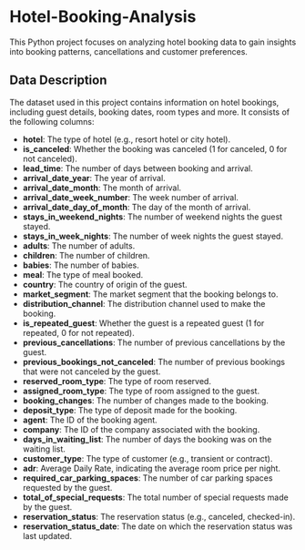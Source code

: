 # Hotel-Booking-Analysis
This Python project focuses on analyzing hotel booking data to gain insights into booking patterns, cancellations and customer preferences.


## Data Description
The dataset used in this project contains information on hotel bookings, including guest details, booking dates, room types and more. 
It consists of the following columns:

- **hotel**: The type of hotel (e.g., resort hotel or city hotel).
- **is_canceled**: Whether the booking was canceled (1 for canceled, 0 for not canceled).
- **lead_time**: The number of days between booking and arrival.
- **arrival_date_year**: The year of arrival.
- **arrival_date_month**: The month of arrival.
- **arrival_date_week_number**: The week number of arrival.
- **arrival_date_day_of_month**: The day of the month of arrival.
- **stays_in_weekend_nights**: The number of weekend nights the guest stayed.
- **stays_in_week_nights**: The number of week nights the guest stayed.
- **adults**: The number of adults.
- **children**: The number of children.
- **babies**: The number of babies.
- **meal**: The type of meal booked.
- **country**: The country of origin of the guest.
- **market_segment**: The market segment that the booking belongs to.
- **distribution_channel**: The distribution channel used to make the booking.
- **is_repeated_guest**: Whether the guest is a repeated guest (1 for repeated, 0 for not repeated).
- **previous_cancellations**: The number of previous cancellations by the guest.
- **previous_bookings_not_canceled**: The number of previous bookings that were not canceled by the guest.
- **reserved_room_type**: The type of room reserved.
- **assigned_room_type**: The type of room assigned to the guest.
- **booking_changes**: The number of changes made to the booking.
- **deposit_type**: The type of deposit made for the booking.
- **agent**: The ID of the booking agent.
- **company**: The ID of the company associated with the booking.
- **days_in_waiting_list**: The number of days the booking was on the waiting list.
- **customer_type**: The type of customer (e.g., transient or contract).
- **adr**: Average Daily Rate, indicating the average room price per night.
- **required_car_parking_spaces**: The number of car parking spaces requested by the guest.
- **total_of_special_requests**: The total number of special requests made by the guest.
- **reservation_status**: The reservation status (e.g., canceled, checked-in).
- **reservation_status_date**: The date on which the reservation status was last updated.


